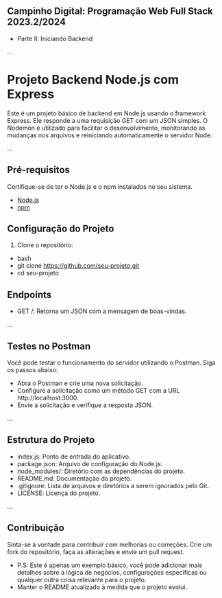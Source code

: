 ## Campinho Digital: Programação Web Full Stack 2023.2/2024 
- Parte II: Iniciando Backend
  
...
    
# Projeto Backend Node.js com Express

Este é um projeto básico de backend em Node.js usando o framework Express. Ele responde a uma requisição GET com um JSON simples. O Nodemon é utilizado para facilitar o desenvolvimento, monitorando as mudanças nos arquivos e reiniciando automaticamente o servidor Node.

...

## Pré-requisitos

Certifique-se de ter o Node.js e o npm instalados no seu sistema.

- [Node.js](https://nodejs.org/)
- [npm](https://www.npmjs.com/)

## Configuração do Projeto

1. Clone o repositório:

- bash
- git clone https://github.com/seu-projeto.git
- cd seu-projeto

## Endpoints

- GET /: Retorna um JSON com a mensagem de boas-vindas.

...

## Testes no Postman

Você pode testar o funcionamento do servidor utilizando o Postman. Siga os passos abaixo:

- Abra o Postman e crie uma nova solicitação.
- Configure a solicitação como um método GET com a URL http://localhost:3000.
- Envie a solicitação e verifique a resposta JSON.

...

## Estrutura do Projeto

- index.js: Ponto de entrada do aplicativo.
- package.json: Arquivo de configuração do Node.js.
- node_modules/: Diretório com as dependências do projeto.
- README.md: Documentação do projeto.
- .gitignore: Lista de arquivos e diretórios a serem ignorados pelo Git.
- LICENSE: Licença do projeto.

...

## Contribuição

Sinta-se à vontade para contribuir com melhorias ou correções. Crie um fork do repositório, faça as alterações e envie um pull request.

- P.S: Este é apenas um exemplo básico, você pode adicionar mais detalhes sobre a lógica de negócios, configurações específicas ou qualquer outra coisa relevante para o projeto.
- Manter o README atualizado à medida que o projeto evolui.



